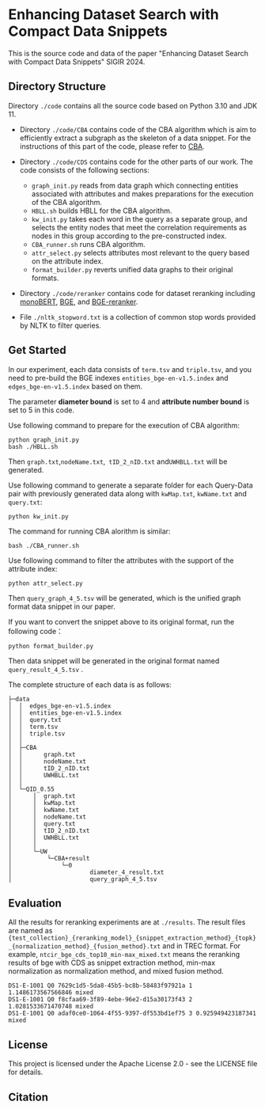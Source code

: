 # Enhancing Dataset Search with Compact Data Snippets

This is the source code and data of the paper "Enhancing Dataset Search with Compact Data Snippets" SIGIR 2024.

## Directory Structure

Directory `./code` contains all the source code based on Python 3.10 and JDK 11.

+ Directory `./code/CBA` contains code of the CBA algorithm which is aim to efficiently extract a subgraph as the skeleton of a data snippet.
  For the instructions of this part of the code, please refer to [CBA](https://github.com/nju-websoft/CBA).

+ Directory `./code/CDS` contains code for the other parts of our work.
  The code consists of the following sections:
  + `graph_init.py` reads from data graph which connecting entities associated with attributes and  makes preparations for the execution of the CBA algorithm.
  + `HBLL.sh` builds HBLL for the CBA algorithm.
  + `kw_init.py`  takes each word in the query as a separate group, and selects the entity nodes that meet the correlation requirements as nodes in this group according to the pre-constructed index.
  + `CBA_runner.sh` runs CBA algorithm.
  + `attr_select.py` selects attributes most relevant to the query based on the attribute index.
  + `format_builder.py` reverts unified data graphs to their original formats.

+ Directory `./code/reranker` contains code for dataset reranking including [monoBERT](https://huggingface.co/castorini/monobert-large-msmarco), [BGE](https://huggingface.co/BAAI/bge-large-en-v1.5), and [BGE-reranker](https://huggingface.co/BAAI/bge-reranker-large).

+ File `./nltk_stopword.txt` is a collection of common stop words provided by NLTK to filter queries.

## Get Started

In our experiment, each data consists of `term.tsv`  and `triple.tsv`, and you need to pre-build the BGE indexes `entities_bge-en-v1.5.index` and `edges_bge-en-v1.5.index` based on them.

The parameter **diameter bound** is set to 4 and **attribute number bound** is set to 5 in this code.

Use following command to prepare for the execution of CBA algorithm:

```
python graph_init.py
bash ./HBLL.sh
```

Then `graph.txt`,`nodeName.txt`,` tID_2_nID.txt` and`UWHBLL.txt` will be generated.

Use following command to generate a separate folder for each Query-Data pair with previously generated data along with `kwMap.txt`, `kwName.txt` and `query.txt`:

```
python kw_init.py
```

The command for running CBA alorithm is similar:

```
bash ./CBA_runner.sh
```

Use following command to filter the attributes with the support of the attribute index:

```
python attr_select.py
```

Then `query_graph_4_5.tsv` will be generated, which is the unified graph format data snippet in our paper.

If you want to convert the snippet above to its original format, run the following code：

```
python format_builder.py
```

Then data snippet will be generated in the original format named  `query_result_4_5.tsv` .

The complete structure of each data is as follows:

```
├─data
│  │  edges_bge-en-v1.5.index
│  │  entities_bge-en-v1.5.index
│  │  query.txt
│  │  term.tsv
│  │  triple.tsv
│  │
│  ├─CBA
│  │      graph.txt
│  │      nodeName.txt
│  │      tID_2_nID.txt
│  │      UWHBLL.txt
│  │
│  └─QID_0.55
│      │  graph.txt
│      │  kwMap.txt
│      │  kwName.txt
│      │  nodeName.txt
│      │  query.txt
│      │  tID_2_nID.txt
│      │  UWHBLL.txt
│      │
│      └─UW
│          └─CBA+result
│              └─0
│                      diameter_4_result.txt
│                      query_graph_4_5.tsv
```

## Evaluation

All the results for reranking experiments are at `./results`. The result files are named as `{test_collection}_{reranking_model}_{snippet_extraction_method}_{topk}_{normalization_method}_{fusion_method}.txt` and in TREC format. For example, `ntcir_bge_cds_top10_min-max_mixed.txt` means the reranking results of bge with CDS as snippet extraction method, min-max normalization as normalization method, and mixed fusion method.

```
DS1-E-1001 Q0 7629c1d5-5da8-45b5-bc8b-58483f97921a 1 1.1486173567566846 mixed
DS1-E-1001 Q0 f8cfaa69-3f89-4ebe-96e2-d15a30173f43 2 1.0281533671470748 mixed
DS1-E-1001 Q0 adaf0ce0-1064-4f55-9397-df553bd1ef75 3 0.925949423187341 mixed
```

## License
This project is licensed under the Apache License 2.0 - see the LICENSE file for details.

## Citation